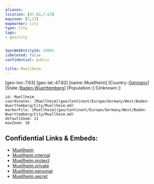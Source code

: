 ```yaml
---
aliases: 
location: [47.82,7.63]
mapzoom: [7,12] 
mapmarker: city 
type: City
tags:
- geo/City


SpocWebEntityId: 32665
isDeleted: false
confidential: public

title: Muellheim
---
```

[geo-lon::7.63]
[geo-lat::47.82]
[name::Muellheim]
[Country::[Germany](geo/Continent/Europe/Germany.md)]
[State::[Baden-Wuerttemberg](geo/Continent/Europe/Germany/West/Baden-Wuerttemberg.md)]
[Population::]
[Unknown::]


```leaflet
id: Muellheim
coordinates: [Muellheim](geo/Continent/Europe/Germany/West/Baden-Wuerttemberg/City/Muellheim.md)
markerFile: [Muellheim](geo/Continent/Europe/Germany/West/Baden-Wuerttemberg/City/Muellheim.md)
defaultZoom: 11 
maxZoom: 18
```


## Confidential Links & Embeds: 
- [Muellheim](../../../../../../../../_public/geo/Continent/Europe/Germany/West/Baden-Wuerttemberg/City/Muellheim.md) 
- [Muellheim.internal](../../../../../../../../_internal/geo/Continent/Europe/Germany/West/Baden-Wuerttemberg/City/Muellheim.internal.md) 
- [Muellheim.protect](../../../../../../../../_protect/geo/Continent/Europe/Germany/West/Baden-Wuerttemberg/City/Muellheim.protect.md) 
- [Muellheim.private](../../../../../../../../_private/geo/Continent/Europe/Germany/West/Baden-Wuerttemberg/City/Muellheim.private.md) 
- [Muellheim.personal](../../../../../../../../_personal/geo/Continent/Europe/Germany/West/Baden-Wuerttemberg/City/Muellheim.personal.md) 
- [Muellheim.secret](../../../../../../../../_secret/geo/Continent/Europe/Germany/West/Baden-Wuerttemberg/City/Muellheim.secret.md) 
